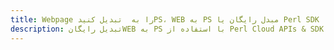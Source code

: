 ---title: Webpage را به  تبدیل کنیدPS، WEB به PS مبدل رایگان یا Perl SDKdescription: تبدیل رایگانWEB به PS با استفاده از Perl Cloud APIs & SDK همچنین اسناد PDF را در Cloud ایجاد، ویرایش و رندر کنید.---